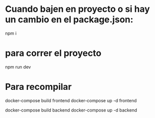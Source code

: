 # Cuando bajen en proyecto o si hay un cambio en el package.json:

npm i

# para correr el proyecto

npm run dev

# Para recompilar

docker-compose build frontend
docker-compose up -d frontend

docker-compose build backend
docker-compose up -d backend
